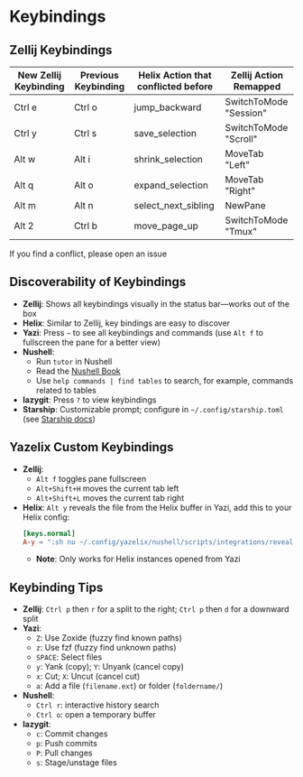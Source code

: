 # Keybindings

## Zellij Keybindings
| New Zellij Keybinding | Previous Keybinding | Helix Action that conflicted before | Zellij Action Remapped     |
|-----------------------|---------------------|-------------------------------------|----------------------------|
| Ctrl e                | Ctrl o              | jump_backward                       | SwitchToMode "Session"     |
| Ctrl y                | Ctrl s              | save_selection                      | SwitchToMode "Scroll"      |
| Alt w                 | Alt i               | shrink_selection                    | MoveTab "Left"             |
| Alt q                 | Alt o               | expand_selection                    | MoveTab "Right"            |
| Alt m                 | Alt n               | select_next_sibling                 | NewPane                    |
| Alt 2                 | Ctrl b              | move_page_up                        | SwitchToMode "Tmux"        |

If you find a conflict, please open an issue

## Discoverability of Keybindings
- **Zellij**: Shows all keybindings visually in the status bar—works out of the box
- **Helix**: Similar to Zellij, key bindings are easy to discover
- **Yazi**: Press `~` to see all keybindings and commands (use `Alt f` to fullscreen the pane for a better view)
- **Nushell**:
  - Run `tutor` in Nushell
  - Read the [Nushell Book](https://www.nushell.sh/book/)
  - Use `help commands | find tables` to search, for example, commands related to tables
- **lazygit**: Press `?` to view keybindings
- **Starship**: Customizable prompt; configure in `~/.config/starship.toml` (see [Starship docs](https://starship.rs/config/))

## Yazelix Custom Keybindings
- **Zellij**:
  - `Alt f` toggles pane fullscreen
  - `Alt+Shift+H` moves the current tab left
  - `Alt+Shift+L` moves the current tab right
- **Helix**: `Alt y` reveals the file from the Helix buffer in Yazi, add this to your Helix config:
  ```toml
  [keys.normal]
  A-y = ":sh nu ~/.config/yazelix/nushell/scripts/integrations/reveal_in_yazi.nu \"%{buffer_name}\""
  ```
  - **Note**: Only works for Helix instances opened from Yazi

## Keybinding Tips
- **Zellij**: `Ctrl p` then `r` for a split to the right; `Ctrl p` then `d` for a downward split
- **Yazi**: 
  - `Z`: Use Zoxide (fuzzy find known paths)
  - `z`: Use fzf (fuzzy find unknown paths)
  - `SPACE`: Select files
  - `y`: Yank (copy); `Y`: Unyank (cancel copy)
  - `x`: Cut; `X`: Uncut (cancel cut)
  - `a`: Add a file (`filename.ext`) or folder (`foldername/`)
- **Nushell**:
  - `Ctrl r`: interactive history search
  - `Ctrl o`: open a temporary buffer
- **lazygit**:
  - `c`: Commit changes
  - `p`: Push commits
  - `P`: Pull changes
  - `s`: Stage/unstage files